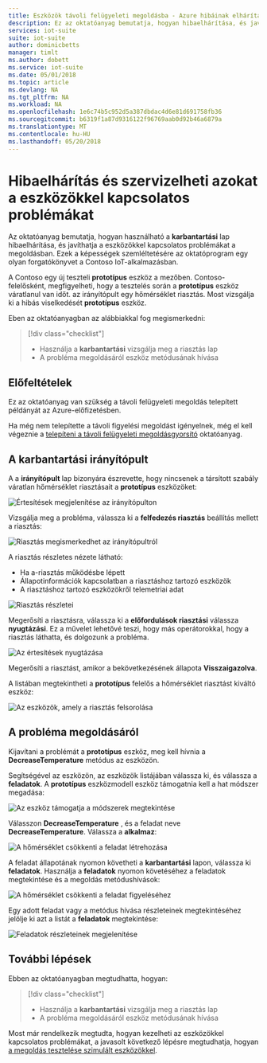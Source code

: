 ```yaml
---
title: Eszközök távoli felügyeleti megoldásba - Azure hibáinak elhárítása |} Microsoft Docs
description: Ez az oktatóanyag bemutatja, hogyan hibaelhárítása, és javíthatja a távoli felügyeleti megoldásba eszközökkel kapcsolatos problémákat.
services: iot-suite
suite: iot-suite
author: dominicbetts
manager: timlt
ms.author: dobett
ms.service: iot-suite
ms.date: 05/01/2018
ms.topic: article
ms.devlang: NA
ms.tgt_pltfrm: NA
ms.workload: NA
ms.openlocfilehash: 1e6c74b5c952d5a387dbdac4d6e81d691758fb36
ms.sourcegitcommit: b6319f1a87d9316122f96769aab0d92b46a6879a
ms.translationtype: MT
ms.contentlocale: hu-HU
ms.lasthandoff: 05/20/2018
---
```

# <a name="troubleshoot-and-remediate-device-issues"></a>Hibaelhárítás és szervizelheti azokat a eszközökkel kapcsolatos problémákat

Az oktatóanyag bemutatja, hogyan használható a **karbantartási** lap hibaelhárítása, és javíthatja a eszközökkel kapcsolatos problémákat a megoldásban. Ezek a képességek szemléltetésére az oktatóprogram egy olyan forgatókönyvet a Contoso IoT-alkalmazásban.

A Contoso egy új teszteli **prototípus** eszköz a mezőben. Contoso-felelősként, megfigyelheti, hogy a tesztelés során a **prototípus** eszköz váratlanul van időt. az irányítópult egy hőmérséklet riasztás. Most vizsgálja ki a hibás viselkedését **prototípus** eszköz.

Eben az oktatóanyagban az alábbiakkal fog megismerkedni:

>[!div class="checklist"]
> * Használja a **karbantartási** vizsgálja meg a riasztás lap
> * A probléma megoldásáról eszköz metódusának hívása

## <a name="prerequisites"></a>Előfeltételek

Ez az oktatóanyag van szükség a távoli felügyeleti megoldás telepített példányát az Azure-előfizetésben.

Ha még nem telepítette a távoli figyelési megoldást igényelnek, még el kell végeznie a [telepíteni a távoli felügyeleti megoldásgyorsító](iot-accelerators-remote-monitoring-deploy.md) oktatóanyag.

## <a name="use-the-maintenance-dashboard"></a>A karbantartási irányítópult

A a **irányítópult** lap bizonyára észrevette, hogy nincsenek a társított szabály váratlan hőmérséklet riasztásait a **prototípus** eszközöket:

![Értesítések megjelenítése az irányítópulton](./media/iot-accelerators-remote-monitoring-maintain/dashboardalarm.png)

Vizsgálja meg a probléma, válassza ki a **felfedezés riasztás** beállítás mellett a riasztás:

![Riasztás megismerkedhet az irányítópultról](./media/iot-accelerators-remote-monitoring-maintain/dashboardexplorealarm.png)

A riasztás részletes nézete látható:

* Ha a-riasztás működésbe lépett
* Állapotinformációk kapcsolatban a riasztáshoz tartozó eszközök
* A riasztáshoz tartozó eszközökről telemetriai adat

![Riasztás részletei](./media/iot-accelerators-remote-monitoring-maintain/maintenancealarmdetail.png)

Megerősíti a riasztásra, válassza ki a **előfordulások riasztási** válassza **nyugtázási**. Ez a művelet lehetővé teszi, hogy más operátorokkal, hogy a riasztás láthatta, és dolgozunk a probléma.

![Az értesítések nyugtázása](./media/iot-accelerators-remote-monitoring-maintain/maintenanceacknowledge.png)

Megerősíti a riasztást, amikor a bekövetkezésének állapota **Visszaigazolva**.

A listában megtekintheti a **prototípus** felelős a hőmérséklet riasztást kiváltó eszköz:

![Az eszközök, amely a riasztás felsorolása](./media/iot-accelerators-remote-monitoring-maintain/maintenanceresponsibledevice.png)

## <a name="remediate-the-issue"></a>A probléma megoldásáról

Kijavítani a problémát a **prototípus** eszköz, meg kell hívnia a **DecreaseTemperature** metódus az eszközön.

Segítségével az eszközön, az eszközök listájában válassza ki, és válassza a **feladatok**. A **prototípus** eszközmodell eszköz támogatnia kell a hat módszer megadása:

![Az eszköz támogatja a módszerek megtekintése](./media/iot-accelerators-remote-monitoring-maintain/maintenancemethods.png)

Válasszon **DecreaseTemperature** , és a feladat neve **DecreaseTemperature**. Válassza a **alkalmaz**:

![A hőmérséklet csökkenti a feladat létrehozása](./media/iot-accelerators-remote-monitoring-maintain/maintenancecreatejob.png)

A feladat állapotának nyomon követheti a **karbantartási** lapon, válassza ki **feladatok**. Használja a **feladatok** nyomon követéséhez a feladatok megtekintése és a megoldás metódushívások:

![A hőmérséklet csökkenti a feladat figyeléséhez](./media/iot-accelerators-remote-monitoring-maintain/maintenancerunningjob.png)

Egy adott feladat vagy a metódus hívása részleteinek megtekintéséhez jelölje ki azt a listát a **feladatok** megtekintése:

![Feladatok részleteinek megjelenítése](./media/iot-accelerators-remote-monitoring-maintain/maintenancejobdetail.png)

## <a name="next-steps"></a>További lépések

Ebben az oktatóanyagban megtudhatta, hogyan:

<!-- Repeat task list from intro -->
>[!div class="checklist"]
> * Használja a **karbantartási** vizsgálja meg a riasztás lap
> * A probléma megoldásáról eszköz metódusának hívása

Most már rendelkezik megtudta, hogyan kezelheti az eszközökkel kapcsolatos problémákat, a javasolt következő lépésre megtudhatja, hogyan [a megoldás tesztelése szimulált eszközökkel](iot-accelerators-remote-monitoring-test.md).

<!-- Next tutorials in the sequence -->